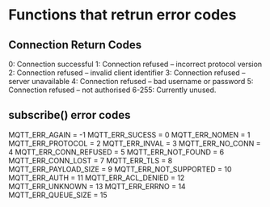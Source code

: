 # Functions that retrun error codes

## Connection Return Codes

0: Connection successful
1: Connection refused – incorrect protocol version
2: Connection refused – invalid client identifier
3: Connection refused – server unavailable
4: Connection refused – bad username or password
5: Connection refused – not authorised
6-255: Currently unused.

## subscribe() error codes

MQTT_ERR_AGAIN = -1
MQTT_ERR_SUCESS = 0
MQTT_ERR_NOMEN = 1
MQTT_ERR_PROTOCOL = 2
MQTT_ERR_INVAL = 3
MQTT_ERR_NO_CONN = 4
MQTT_ERR_CONN_REFUSED = 5
MQTT_ERR_NOT_FOUND = 6
MQTT_ERR_CONN_LOST = 7
MQTT_ERR_TLS = 8
MQTT_ERR_PAYLOAD_SIZE = 9
MQTT_ERR_NOT_SUPPORTED = 10
MQTT_ERR_AUTH = 11
MQTT_ERR_ACL_DENIED = 12
MQTT_ERR_UNKNOWN = 13
MQTT_ERR_ERRNO = 14
MQTT_ERR_QUEUE_SIZE = 15
